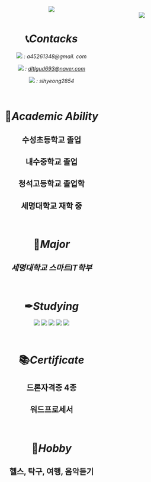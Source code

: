
<div align=center><img src="https://capsule-render.vercel.app/api?type=waving&color=auto&height=200&section=header&text=dltlgud GITHUB!&fontSize=90" />

 <br/>

<div align=right><a href="https://github.com/seondal"><img src="https://hits.seeyoufarm.com/api/count/incr/badge.svg?url=https%3A%2F%2Fgithub.com%2Fseondal&count_bg=%23000000&title_bg=%23000000&icon=github.svg&icon_color=%23E7E7E7&title=GitHub&edge_flat=false)"/></a> 

<div align=center>

# 📞*Contacks*
<img src="https://img.shields.io/badge/Gmail-EA4335?style=flat&logo=Gmail&logoColor=white"/> *: a45261348@gmail. com*

<img src="https://img.shields.io/badge/Naver-03C75A?style=flat&logo=Naver&logoColor=white"/> *: dltlgud693@naver.com*

<img src="https://img.shields.io/badge/instagram-E4405F?style=flat&logo=instagram&logoColor=white"/> *: sihyeong2854*

<br/>

#  🏫*Academic Ability*
 
 ## 수성초등학교 졸업
 ## 내수중학교 졸업
 ## 청석고등학교 졸업학
 ## 세명대학교 재학 중
  
  <br/>
  
#  📖*Major*
 ## *세명대학교 스마트IT학부*

 <br/>
 
 # ✒*Studying*
<img src="https://img.shields.io/badge/C++-00599C?style=flat&logo=cplusplus&locplusplus&LogoColor=white"/> <img src="https://img.shields.io/badge/C-A8B9CC?style=flat&logo=C&logoColor=white"/> <img src="https://img.shields.io/badge/python-3776AB?style=flat&logo=python&logoColor=white"/> <img src="https://img.shields.io/badge/Linux-FCC624?style=flat&logo=linux&logoColor=white"/> <img src="https://img.shields.io/badge/Github-181717?style=flat&logo=github&logoColor=white"/>


<br/>

# 📚*Certificate*
## 드론자격증 4종
## 워드프로세서

<br/>

# 🏃*Hobby*
## 헬스, 탁구, 여행, 음악듣기

<br/>
<br/>

